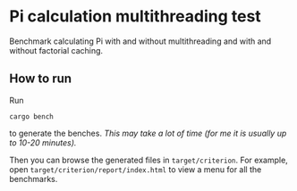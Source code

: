 # Pi calculation multithreading test
Benchmark calculating Pi with and without multithreading and with and without factorial caching.

## How to run

Run

```
cargo bench
```

to generate the benches. *This may take a lot of time (for me it is usually up to 10-20 minutes).*

Then you can browse the generated files in `target/criterion`.
For example, open `target/criterion/report/index.html` to view a menu for all the benchmarks.